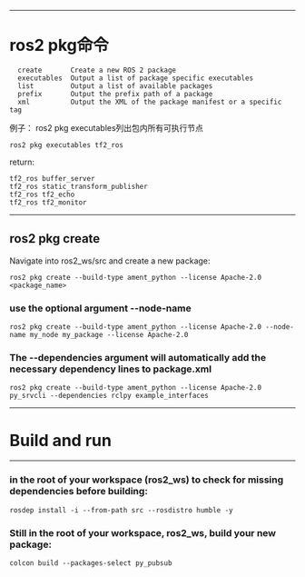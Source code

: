 ***
# ros2 pkg命令

```
  create       Create a new ROS 2 package
  executables  Output a list of package specific executables
  list         Output a list of available packages
  prefix       Output the prefix path of a package
  xml          Output the XML of the package manifest or a specific tag
```
例子：
ros2 pkg executables列出包内所有可执行节点
```
ros2 pkg executables tf2_ros
```
return:

```
tf2_ros buffer_server
tf2_ros static_transform_publisher
tf2_ros tf2_echo
tf2_ros tf2_monitor
```
*******
## ros2 pkg create
Navigate into ros2_ws/src and create a new package:

```ros2 pkg create --build-type ament_python --license Apache-2.0 <package_name>```




### use the optional argument --node-name
```ros2 pkg create --build-type ament_python --license Apache-2.0 --node-name my_node my_package --license Apache-2.0```


### The --dependencies argument will automatically add the necessary dependency lines to package.xml

```ros2 pkg create --build-type ament_python --license Apache-2.0 py_srvcli --dependencies rclpy example_interfaces```

*************
# Build and run
*************
### in the root of your workspace (ros2_ws) to check for missing dependencies before building:

```rosdep install -i --from-path src --rosdistro humble -y```

### Still in the root of your workspace, ros2_ws, build your new package:

```colcon build --packages-select py_pubsub```



